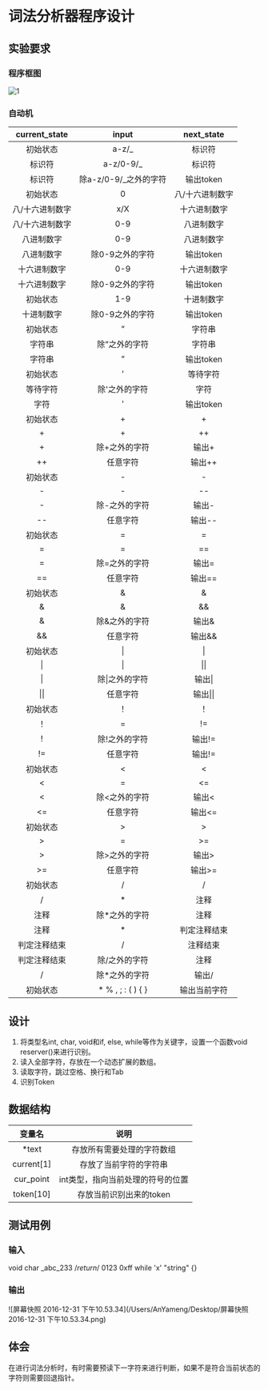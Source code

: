 # 词法分析器程序设计

## 实验要求

### 程序框图

![1](/Users/AnYameng/Downloads/1.png)



### 自动机

| current_state |           input           | next_state |
| :-----------: | :-----------------------: | :--------: |
|     初始状态      |           a-z/_           |    标识符     |
|      标识符      |         a-z/0-9/_         |    标识符     |
|      标识符      |      除a-z/0-9/_之外的字符      |  输出token   |
|     初始状态      |             0             |  八/十六进制数字  |
|   八/十六进制数字    |            x/X            |   十六进制数字   |
|   八/十六进制数字    |            0-9            |   八进制数字    |
|     八进制数字     |            0-9            |   八进制数字    |
|     八进制数字     |         除0-9之外的字符         |  输出token   |
|    十六进制数字     |            0-9            |   十六进制数字   |
|    十六进制数字     |         除0-9之外的字符         |  输出token   |
|     初始状态      |            1-9            |   十进制数字    |
|     十进制数字     |         除0-9之外的字符         |  输出token   |
|     初始状态      |             “             |    字符串     |
|      字符串      |          除”之外的字符          |    字符串     |
|      字符串      |             “             |  输出token   |
|     初始状态      |             '             |    等待字符    |
|     等待字符      |          除'之外的字符          |     字符     |
|      字符       |             '             |  输出token   |
|     初始状态      |             +             |     +      |
|       +       |             +             |     ++     |
|       +       |          除+之外的字符          |    输出+     |
|      ++       |           任意字符            |    输出++    |
|     初始状态      |             -             |     -      |
|       -       |             -             |     --     |
|       -       |          除-之外的字符          |    输出-     |
|      --       |           任意字符            |    输出--    |
|     初始状态      |             =             |     =      |
|       =       |             =             |     ==     |
|       =       |          除=之外的字符          |    输出=     |
|      ==       |           任意字符            |    输出==    |
|     初始状态      |             &             |     &      |
|       &       |             &             |     &&     |
|       &       |          除&之外的字符          |    输出&     |
|      &&       |           任意字符            |    输出&&    |
|     初始状态      |            \|             |     \|     |
|      \|       |            \|             |    \|\|    |
|      \|       |         除\|之外的字符          |    输出\|    |
|     \|\|      |           任意字符            |   输出\|\|   |
|     初始状态      |             ！             |     ！      |
|       ！       |             =             |     !=     |
|       !       |          除!之外的字符          |    输出!=    |
|      !=       |           任意字符            |    输出!=    |
|     初始状态      |             <             |     <      |
|       <       |             =             |     <=     |
|       <       |          除<之外的字符          |    输出<     |
|      <=       |           任意字符            |    输出<=    |
|     初始状态      |             >             |     >      |
|       >       |             =             |     >=     |
|       >       |          除>之外的字符          |    输出>     |
|      >=       |           任意字符            |    输出>=    |
|     初始状态      |             /             |     /      |
|       /       |             *             |     注释     |
|      注释       |          除*之外的字符          |     注释     |
|      注释       |             *             |   判定注释结束   |
|    判定注释结束     |             /             |    注释结束    |
|    判定注释结束     |          除/之外的字符          |     注释     |
|       /       |          除*之外的字符          |    输出/     |
|     初始状态      | *  %  ,  ;  :  (  )  {  } |   输出当前字符   |


## 设计

1. 将类型名int, char, void和if, else, while等作为关键字，设置一个函数void reserver()来进行识别。
2. 读入全部字符，存放在一个动态扩展的数组。
3. 读取字符，跳过空格、换行和Tab
4. 识别Token



## 数据结构

|    变量名     |         说明          |
| :--------: | :-----------------: |
|   *text    |    存放所有需要处理的字符数组    |
| current[1] |     存放了当前字符的字符串     |
| cur_point  | int类型，指向当前处理的符号的位置​ |
| token[10]  |   存放当前识别出来的token    |

## 测试用例

### 输入

void
char
_abc_233
/*return*/
0123
0xff
while
'x'
"string"
{}

### 输出

![屏幕快照 2016-12-31 下午10.53.34](/Users/AnYameng/Desktop/屏幕快照 2016-12-31 下午10.53.34.png)



## 体会

在进行词法分析时，有时需要预读下一字符来进行判断，如果不是符合当前状态的字符则需要回退指针。

